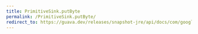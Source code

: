 ```yaml
---
title: PrimitiveSink.putByte
permalink: /PrimitiveSink.putByte/
redirect_to: https://guava.dev/releases/snapshot-jre/api/docs/com/google/common/hash/PrimitiveSink.html#putByte-byte-
---
```

